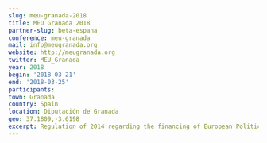 ```yaml
---
slug: meu-granada-2018
title: MEU Granada 2018
partner-slug: beta-espana
conference: meu-granada
mail: info@meugranada.org
website: http://meugranada.org
twitter: MEU_Granada
year: 2018
begin: '2018-03-21'
end: '2018-03-25'
participants:
town: Granada
country: Spain
location: Diputación de Granada
geo: 37.1809,-3.6198
excerpt: Regulation of 2014 regarding the financing of European Political Parties and the Regulation establishing a Union Resettlement Framework
---
```


